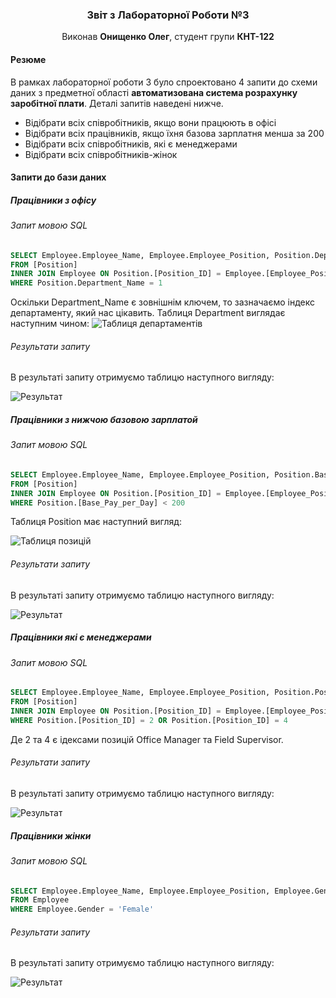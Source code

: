 <div align="center">
  <h3>Звіт з Лабораторної Роботи №3</h3>
  <p>Виконав <strong>Онищенко Олег</strong>, студент групи <strong>КНТ-122</strong></p>
</div>

#### Резюме

В рамках лабораторної роботи 3 було спроектовано 4 запити до схеми даних з предметної області **автоматизована система розрахунку заробітної плати**. Деталі запитів наведені нижче.

- Відібрати всіх співробітників, якщо вони працюють в офісі
- Відібрати всіх працівників, якщо їхня базова зарплатня менша за 200
- Відібрати всіх співробітників, які є менеджерами
- Відібрати всіх співробітників-жінок

#### Запити до бази даних

##### Працівники з офісу

###### Запит мовою SQL

```sql
SELECT Employee.Employee_Name, Employee.Employee_Position, Position.Department_Name
FROM [Position]
INNER JOIN Employee ON Position.[Position_ID] = Employee.[Employee_Position]
WHERE Position.Department_Name = 1
```

Оскільки Department_Name є зовнішнім ключем, то зазначаємо індекс департаменту, який нас цікавить. Таблиця Department виглядає наступним чином:
![Таблиця департаментів](https://lh3.googleusercontent.com/pw/AP1GczNjxyqDNDV3z9xPDUX-JWcQ6XlIQa0ypPS3aDSc-9gt-Oo09ERwQJOkzIIAhv80qquFamaidSpsDIbqjkm5fwY0CUTdu-QRFKiXkk9kp1AcBI4FEcMQf7M245dvtFEkl6xWuEfOIzpYkRywP40mS9R09Q=w1393-h46-s-no?authuser=0)

###### Результати запиту

В результаті запиту отримуємо таблицю наступного вигляду:

![Результат](https://lh3.googleusercontent.com/pw/AP1GczM6mj4nxBotDTDeTVxgxislaXAQMRtQ6TKsi7AKhY29dOlPvLvp5yoWGLST4RX22AUSYXSAhV-8hSy5Gj9zop7LLMew4X8c-pfTZOw-4tqiwPQghqCw9-7YqR-dq_odcV3XCuwM0QCAzvt4F0cIeVfnHw=w986-h128-s-no?authuser=0)

##### Працівники з нижчою базовою зарплатой

###### Запит мовою SQL

```sql
SELECT Employee.Employee_Name, Employee.Employee_Position, Position.Base_Pay_per_Day
FROM [Position]
INNER JOIN Employee ON Position.[Position_ID] = Employee.[Employee_Position]
WHERE Position.[Base_Pay_per_Day] < 200
```

Таблиця Position має наступний вигляд:

![Таблиця позицій](https://lh3.googleusercontent.com/pw/AP1GczNb4LjpmimhsCUtnKxTniBoRqvd-GkTUPC6cF6xCAILejW6RbB-Hlt0_Yc6jlvrYxYpjY9MhFccNds7e9CfNbRoMibkT-UoiQmas26N5XrzTzelD3X2039zawuw8ScEzG1eG0v-oT9uhKXLZUqTEKmCCQ=w1393-h90-s-no?authuser=0)

###### Результати запиту

В результаті запиту отримуємо таблицю наступного вигляду:

![Результат](https://lh3.googleusercontent.com/pw/AP1GczM9CDSIElPjoVNCzQEv0GIEM1MGzsVrkS1KPZWDPIKB57tRl1ftFFTAO27Wl-kaYozcmxCJZ28Idr_edwXDTBDjBFgDLj2mwsEdreM0bIw-RfCLsQsPN9jOV3IEsNfoLuNmrlluprStcHM8dEufQ8hwow=w832-h192-s-no?authuser=0)

##### Працівники які є менеджерами

###### Запит мовою SQL

```sql
SELECT Employee.Employee_Name, Employee.Employee_Position, Position.Position_ID
FROM [Position]
INNER JOIN Employee ON Position.[Position_ID] = Employee.[Employee_Position]
WHERE Position.[Position_ID] = 2 OR Position.[Position_ID] = 4
```

Де 2 та 4 є ідексами позицій Office Manager та Field Supervisor.

###### Результати запиту

В результаті запиту отримуємо таблицю наступного вигляду:

![Результат](https://lh3.googleusercontent.com/pw/AP1GczOZ2Eo4WQGIMPFA0YUntFvZ-BI51lWkf6AZDtaECLBPokvDD7IMCauyw9UHOfamYvK_FSSx3l3HJ_tukrtYWisdTV7PMrs6kXqbtnSFVFU5qwRauy07tkZE7oNKTISRgfITT_NS_MTRCispr2zZzlOTSw=w741-h96-s-no?authuser=0)

##### Працівники жінки

###### Запит мовою SQL

```sql
SELECT Employee.Employee_Name, Employee.Employee_Position, Employee.Gender
FROM Employee
WHERE Employee.Gender = 'Female'
```

###### Результати запиту

В результаті запиту отримуємо таблицю наступного вигляду:

![Результат](https://lh3.googleusercontent.com/pw/AP1GczMqI7rAcNeThyQP06TElohYpCMovd_R-G-dASE_hjY3-xjNfZz8YFGLv46TIPLQGMlZTkSnwXgodF7XN0Rwo6DVZWeRg7RsHFTAfYgYCoLvbjwqvWtwRd1m4n-hcSYWVTHJnnHkuZH6-PiYgaus3V3y2A=w667-h116-s-no?authuser=0)
